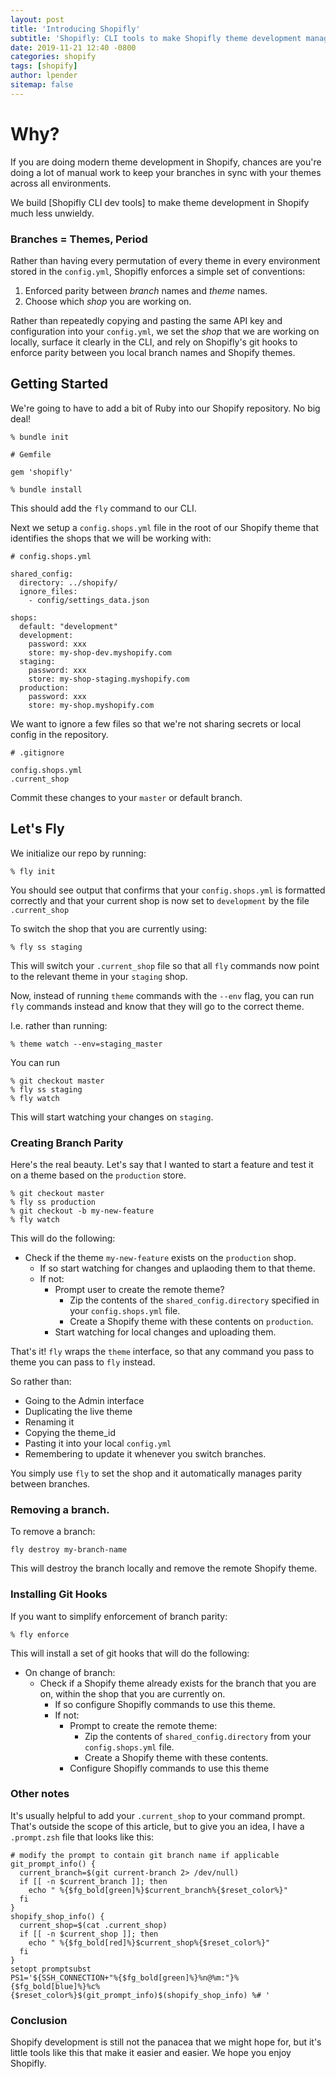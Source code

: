 ```yaml
---
layout: post
title: 'Introducing Shopifly'
subtitle: 'Shopifly: CLI tools to make Shopifly theme development manageable'
date: 2019-11-21 12:40 -0800
categories: shopify
tags: [shopify]
author: lpender
sitemap: false
---
```


# Why?

If you are doing modern theme development in Shopify, chances are you're doing a
lot of manual work to keep your branches in sync with your themes across all
environments.

We build [Shopifly CLI dev tools] to make theme development in Shopify much less
unwieldy.

### Branches = Themes, Period

Rather than having every permutation of every theme in every environment stored
in the `config.yml`, Shopifly enforces a simple set of conventions:

1. Enforced parity between _branch_ names and _theme_ names.
2. Choose which _shop_ you are working on.

Rather than repeatedly copying and pasting the same API key and configuration
into your `config.yml`, we set the _shop_ that we are working on locally,
surface it clearly in the CLI, and rely on Shopifly's git hooks to enforce
parity between you local branch names and Shopify themes.

## Getting Started

We're going to have to add a bit of Ruby into our Shopify repository. No big
deal!

```
% bundle init
```

```
# Gemfile

gem 'shopifly'

```

```
% bundle install
```

This should add the `fly` command to our CLI.

Next we setup a `config.shops.yml` file in the root of our Shopify theme that
identifies the shops that we will be working with:

```
# config.shops.yml

shared_config:
  directory: ../shopify/
  ignore_files:
    - config/settings_data.json

shops:
  default: "development"
  development:
    password: xxx
    store: my-shop-dev.myshopify.com
  staging:
    password: xxx
    store: my-shop-staging.myshopify.com
  production:
    password: xxx
    store: my-shop.myshopify.com

```

We want to ignore a few files so that we're not sharing secrets or local config
in the repository.

```
# .gitignore

config.shops.yml
.current_shop
```

Commit these changes to your `master` or default branch.

## Let's Fly

We initialize our repo by running:

```
% fly init
```

You should see output that confirms that your `config.shops.yml` is formatted
correctly and that your current shop is now set to `development` by the file
`.current_shop`

To switch the shop that you are currently using:

```
% fly ss staging
```

This will switch your `.current_shop` file so that all `fly` commands now point
to the relevant theme in your `staging` shop.

Now, instead of running `theme` commands with the `--env` flag, you can run
`fly` commands instead and know that they will go to the correct theme.

I.e. rather than running:

```
% theme watch --env=staging_master
```

You can run

```
% git checkout master
% fly ss staging
% fly watch
```

This will start watching your changes on `staging`.

### Creating Branch Parity

Here's the real beauty. Let's say that I wanted to start a feature and test it
on a theme based on the `production` store.

```
% git checkout master
% fly ss production
% git checkout -b my-new-feature
% fly watch
```

This will do the following:

- Check if the theme `my-new-feature` exists on the `production` shop.
  - If so start watching for changes and uplaoding them to that theme.
  - If not:
    - Prompt user to create the remote theme?
      - Zip the contents of the `shared_config.directory` specified in your
        `config.shops.yml` file.
      - Create a Shopify theme with these contents on `production`.
    - Start watching for local changes and uploading them.

That's it! `fly` wraps the `theme` interface, so that any command you pass to
theme you can pass to `fly` instead.

So rather than:

- Going to the Admin interface
- Duplicating the live theme
- Renaming it
- Copying the theme_id
- Pasting it into your local `config.yml`
- Remembering to update it whenever you switch branches.

You simply use `fly` to set the shop and it automatically manages parity between
branches.

### Removing a branch.

To remove a branch:

```
fly destroy my-branch-name
```

This will destroy the branch locally and remove the remote Shopify theme.

### Installing Git Hooks

If you want to simplify enforcement of branch parity:

```
% fly enforce
```

This will install a set of git hooks that will do the following:

- On change of branch:
  - Check if a Shopify theme already exists for the branch that you are on,
    within the shop that you are currently on.
    - If so configure Shopifly commands to use this theme.
    - If not:
      - Prompt to create the remote theme:
        - Zip the contents of `shared_config.directory` from your
          `config.shops.yml` file.
        - Create a Shopify theme with these contents.
      - Configure Shopifly commands to use this theme

### Other notes

It's usually helpful to add your `.current_shop` to your command prompt. That's
outside the scope of this article, but to give you an idea, I have a
`.prompt.zsh` file that looks like this:

```
# modify the prompt to contain git branch name if applicable
git_prompt_info() {
  current_branch=$(git current-branch 2> /dev/null)
  if [[ -n $current_branch ]]; then
    echo " %{$fg_bold[green]%}$current_branch%{$reset_color%}"
  fi
}
shopify_shop_info() {
  current_shop=$(cat .current_shop)
  if [[ -n $current_shop ]]; then
    echo " %{$fg_bold[red]%}$current_shop%{$reset_color%}"
  fi
}
setopt promptsubst
PS1='${SSH_CONNECTION+"%{$fg_bold[green]%}%n@%m:"}%{$fg_bold[blue]%}%c%{$reset_color%}$(git_prompt_info)$(shopify_shop_info) %# '
```

### Conclusion

Shopify development is still not the panacea that we might hope for, but it's
little tools like this that make it easier and easier. We hope you enjoy
Shopifly.
